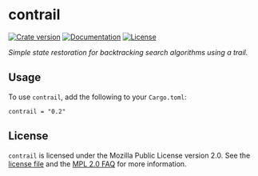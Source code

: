 # contrail

[![Crate version](https://img.shields.io/crates/v/contrail.svg)](https://crates.io/crates/contrail)
[![Documentation](https://docs.rs/contrail/badge.svg)](https://docs.rs/contrail)
[![License](https://img.shields.io/github/license/billyrieger/contrail.svg)](https://github.com/billyrieger/contrail/blob/master/LICENSE)

_Simple state restoration for backtracking search algorithms using a trail._

## Usage

To use `contrail`, add the following to your `Cargo.toml`:
```
contrail = "0.2"
```

## License

`contrail` is licensed under the Mozilla Public License version 2.0.  See the
[license file](https://github.com/billyrieger/contrail/blob/master/LICENSE) and
the [MPL 2.0 FAQ](https://www.mozilla.org/en-US/MPL/2.0/FAQ/) for more
information.
